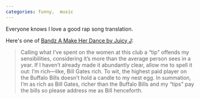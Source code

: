 ```yaml
---
categories: funny,  music
---
```


Everyone knows I love a good rap song translation.

Here's one of [Bandz A Make Her Dance by Juicy J](https://web.archive.org/web/20201025030230/http://adanai.com/bandz-a-make-her-dance/): 

> Calling what I’ve spent on the women at this club a “tip” offends my sensibilities, considering it’s more than the average person sees in a year. If I haven’t already made it abundantly clear, allow me to spell it out: I’m rich—like, Bill Gates rich. To wit, the highest paid player on the Buffalo Bills doesn’t hold a candle to my nest egg. In summation, I’m as rich as Bill Gates, richer than the Buffalo Bills and my “tips” pay the bills so please address me as Bill henceforth.